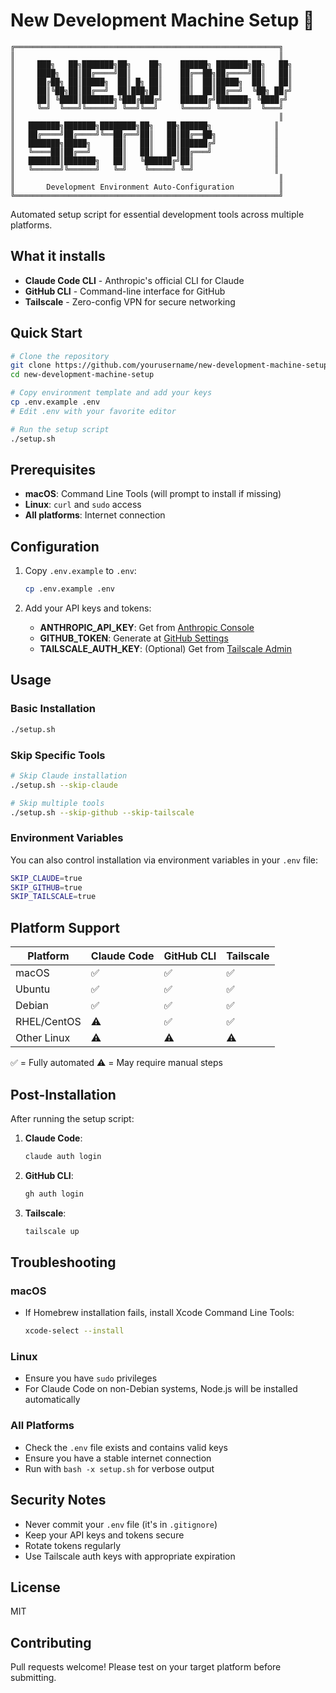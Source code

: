# New Development Machine Setup 🚀

```
╔═══════════════════════════════════════════════════════════╗
║                                                           ║
║     ███╗   ██╗███████╗██╗    ██╗    ██████╗ ███████╗██╗   ██╗
║     ████╗  ██║██╔════╝██║    ██║    ██╔══██╗██╔════╝██║   ██║
║     ██╔██╗ ██║█████╗  ██║ █╗ ██║    ██║  ██║█████╗  ██║   ██║
║     ██║╚██╗██║██╔══╝  ██║███╗██║    ██║  ██║██╔══╝  ╚██╗ ██╔╝
║     ██║ ╚████║███████╗╚███╔███╔╝    ██████╔╝███████╗ ╚████╔╝ 
║     ╚═╝  ╚═══╝╚══════╝ ╚══╝╚══╝     ╚═════╝ ╚══════╝  ╚═══╝  
║                                                           ║
║   ███████╗███████╗████████╗██╗   ██╗██████╗              ║
║   ██╔════╝██╔════╝╚══██╔══╝██║   ██║██╔══██╗             ║
║   ███████╗█████╗     ██║   ██║   ██║██████╔╝             ║
║   ╚════██║██╔══╝     ██║   ██║   ██║██╔═══╝              ║
║   ███████║███████╗   ██║   ╚██████╔╝██║                  ║
║   ╚══════╝╚══════╝   ╚═╝    ╚═════╝ ╚═╝                  ║
║                                                           ║
║       Development Environment Auto-Configuration          ║
╚═══════════════════════════════════════════════════════════╝
```

Automated setup script for essential development tools across multiple platforms.

## What it installs

- **Claude Code CLI** - Anthropic's official CLI for Claude
- **GitHub CLI** - Command-line interface for GitHub
- **Tailscale** - Zero-config VPN for secure networking

## Quick Start

```bash
# Clone the repository
git clone https://github.com/yourusername/new-development-machine-setup.git
cd new-development-machine-setup

# Copy environment template and add your keys
cp .env.example .env
# Edit .env with your favorite editor

# Run the setup script
./setup.sh
```

## Prerequisites

- **macOS**: Command Line Tools (will prompt to install if missing)
- **Linux**: `curl` and `sudo` access
- **All platforms**: Internet connection

## Configuration

1. Copy `.env.example` to `.env`:
   ```bash
   cp .env.example .env
   ```

2. Add your API keys and tokens:
   - **ANTHROPIC_API_KEY**: Get from [Anthropic Console](https://console.anthropic.com/settings/keys)
   - **GITHUB_TOKEN**: Generate at [GitHub Settings](https://github.com/settings/tokens)
   - **TAILSCALE_AUTH_KEY**: (Optional) Get from [Tailscale Admin](https://login.tailscale.com/admin/settings/keys)

## Usage

### Basic Installation
```bash
./setup.sh
```

### Skip Specific Tools
```bash
# Skip Claude installation
./setup.sh --skip-claude

# Skip multiple tools
./setup.sh --skip-github --skip-tailscale
```

### Environment Variables
You can also control installation via environment variables in your `.env` file:
```bash
SKIP_CLAUDE=true
SKIP_GITHUB=true
SKIP_TAILSCALE=true
```

## Platform Support

| Platform | Claude Code | GitHub CLI | Tailscale |
|----------|------------|------------|-----------|
| macOS    | ✅         | ✅         | ✅        |
| Ubuntu   | ✅         | ✅         | ✅        |
| Debian   | ✅         | ✅         | ✅        |
| RHEL/CentOS | ⚠️      | ✅         | ✅        |
| Other Linux | ⚠️      | ⚠️         | ⚠️        |

✅ = Fully automated
⚠️ = May require manual steps

## Post-Installation

After running the setup script:

1. **Claude Code**:
   ```bash
   claude auth login
   ```

2. **GitHub CLI**:
   ```bash
   gh auth login
   ```

3. **Tailscale**:
   ```bash
   tailscale up
   ```

## Troubleshooting

### macOS
- If Homebrew installation fails, install Xcode Command Line Tools:
  ```bash
  xcode-select --install
  ```

### Linux
- Ensure you have `sudo` privileges
- For Claude Code on non-Debian systems, Node.js will be installed automatically

### All Platforms
- Check the `.env` file exists and contains valid keys
- Ensure you have a stable internet connection
- Run with `bash -x setup.sh` for verbose output

## Security Notes

- Never commit your `.env` file (it's in `.gitignore`)
- Keep your API keys and tokens secure
- Rotate tokens regularly
- Use Tailscale auth keys with appropriate expiration

## License

MIT

## Contributing

Pull requests welcome! Please test on your target platform before submitting.